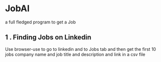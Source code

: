 # JobAI
a full fledged program to get  a Job 

## 1 . Finding Jobs on Linkedin
Use browser-use to go to linkedin and to Jobs tab and then get the first 10 jobs company name and job title and description and link in a csv file